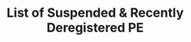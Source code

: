 ---
title: List of Suspended & Recently Deregistered PE
permalink: /suspendedPE/
layout: datagovsg-v2-search
default_field: Name
datagovsg-id: d_662d69b0919fc752a43175eb178030d5
description: ""
variant: markdown
---